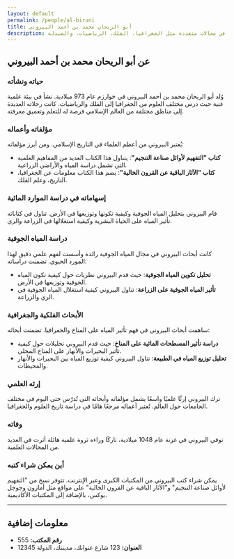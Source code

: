 ```yaml
---
layout: default
permalink: /people/al-biruni
title: أبو الريحان محمد بن أحمد البيروني
description: عالم موسوعي ذو إسهامات جليلة في مجالات متعددة مثل الجغرافيا، الفلك، الرياضيات، والصيدلة
---
```


## عن أبو الريحان محمد بن أحمد البيروني

### حياته ونشأته

وُلد أبو الريحان محمد بن أحمد البيروني في خوارزم عام 973 ميلادية. نشأ في بيئة علمية غنية حيث درس مختلف العلوم من الجغرافيا إلى الفلك والرياضيات. كانت رحلاته العديدة إلى مناطق مختلفة من العالم الإسلامي فرصة له للتعلم وتعميق معرفته.

### مؤلفاته وأعماله

يُعتبر البيروني من أعظم العلماء في التاريخ الإسلامي. ومن أبرز مؤلفاته:

- **كتاب "التفهيم لأوائل صناعة التنجيم"**: يتناول هذا الكتاب العديد من المفاهيم العلمية التي تشمل دراسة المياه والأراضي الزراعية.
- **كتاب "الآثار الباقية عن القرون الخالية"**: يضم هذا الكتاب معلومات عن الجغرافيا، التاريخ، وعلم الفلك.

### إسهاماته في دراسة الموارد المائية

قام البيروني بتحليل المياه الجوفية وكيفية تكونها وتوزيعها في الأرض. تناول في كتاباته تأثير المياه على الحياة البشرية وكيفية استغلالها في الزراعة والري.

### دراسة المياه الجوفية

كانت أبحاث البيروني في مجال المياه الجوفية رائدة وأسست لفهم علمي دقيق لهذا المورد الحيوي. تضمنت دراساته:

- **تحليل تكوين المياه الجوفية**: حيث قدم البيروني نظريات حول كيفية تكون المياه الجوفية وتوزيعها في الأرض.
- **تأثير المياه الجوفية على الزراعة**: تناول البيروني كيفية استغلال المياه الجوفية في الري والزراعة.

### الأبحاث الفلكية والجغرافية

ساهمت أبحاث البيروني في فهم تأثير المياه على المناخ والجغرافيا. تضمنت أبحاثه:

- **دراسة تأثير المسطحات المائية على المناخ**: حيث قدم البيروني تحليلات حول كيفية تأثير البحيرات والأنهار على المناخ المحلي.
- **تحليل توزيع المياه في الطبيعة**: تناول البيروني كيفية توزيع المياه بين البحيرات والأنهار والمحيطات.

### إرثه العلمي

ترك البيروني إرثًا علميًا واسعًا يشمل مؤلفاته وأبحاثه التي تُدرّس حتى اليوم في مختلف الجامعات حول العالم. تُعتبر أعماله مرجعًا هامًا في دراسة تاريخ العلوم والجغرافيا.

### وفاته

توفي البيروني في غزنة عام 1048 ميلادية، تاركًا وراءه ثروة علمية هائلة أثرت في العديد من المجالات العلمية.

### أين يمكن شراء كتبه

يمكن شراء كتب البيروني من المكتبات الكبرى وعبر الإنترنت. تتوفر نسخ من "التفهيم لأوائل صناعة التنجيم" و"الآثار الباقية عن القرون الخالية" على مواقع مثل أمازون وجوجل بوكس، بالإضافة إلى المكتبات الأكاديمية.

---

## معلومات إضافية

- **رقم المكتب:** 555
- **العنوان:** 123 شارع عنوانك، مدينتك، الدولة 12345
